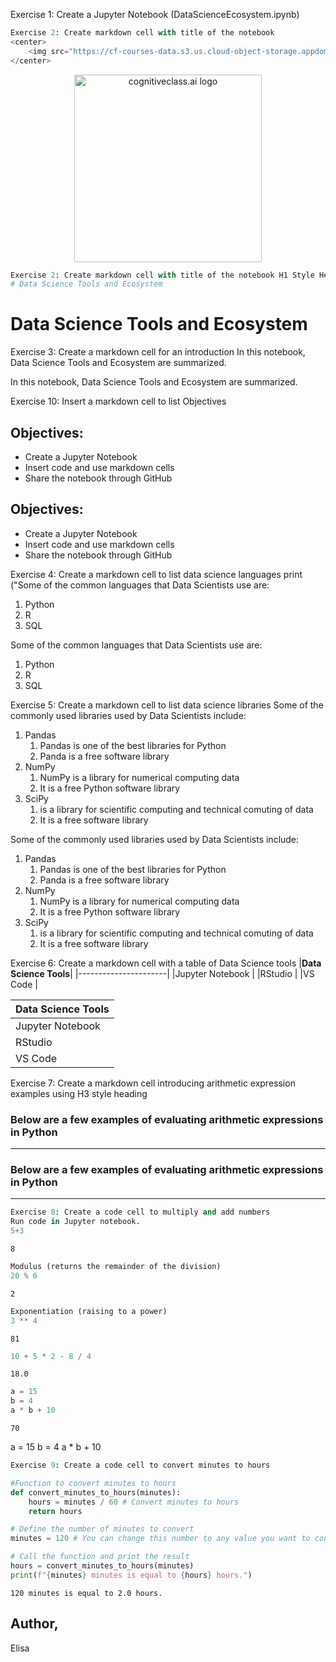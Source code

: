 Exercise 1: Create a Jupyter Notebook (DataScienceEcosystem.ipynb)


```python
Exercise 2: Create markdown cell with title of the notebook
<center>
    <img src="https://cf-courses-data.s3.us.cloud-object-storage.appdomain.cloud/IBMDeveloperSkillsNetwork-DS0105EN-SkillsNetwork/labs/Module2/images/SN_web_lightmode.png" width="300" alt="cognitiveclass.ai logo">
</center>
```

<center>
    <img src="https://cf-courses-data.s3.us.cloud-object-storage.appdomain.cloud/IBMDeveloperSkillsNetwork-DS0105EN-SkillsNetwork/labs/Module2/images/SN_web_lightmode.png" width="300" alt="cognitiveclass.ai logo">
</center>


```python
Exercise 2: Create markdown cell with title of the notebook H1 Style Heading
# Data Science Tools and Ecosystem
```

# Data Science Tools and Ecosystem

Exercise 3: Create a markdown cell for an introduction 
In this notebook, Data Science Tools and Ecosystem are summarized.

In this notebook, Data Science Tools and Ecosystem are summarized.

Exercise 10: Insert a markdown cell to list Objectives
## Objectives:

* Create a Jupyter Notebook
* Insert code and use markdown cells
* Share the notebook through GitHub 

## Objectives:

* Create a Jupyter Notebook
* Insert code and use markdown cells
* Share the notebook through GitHub 

Exercise 4: Create a markdown cell to list data science languages
print ("Some of the common languages that Data Scientists use are: 
1. Python
2. R
3. SQL

Some of the common languages that Data Scientists use are: 
1. Python
2. R
3. SQL

Exercise 5: Create a markdown cell to list data science libraries
Some of the commonly used libraries used by Data Scientists include:
1. Pandas
   1. Pandas is one of the best libraries for Python
   2. Panda is a free software library
2. NumPy
   1. NumPy is a library for numerical computing data
   2. It is a free Python software library
3. SciPy
   1. is a library for scientific computing and technical comuting of data
   2. It is a free software library

Some of the commonly used libraries used by Data Scientists include:
1. Pandas
   1. Pandas is one of the best libraries for Python
   2. Panda is a free software library
2. NumPy
   1. NumPy is a library for numerical computing data
   2. It is a free Python software library
3. SciPy
   1. is a library for scientific computing and technical comuting of data
   2. It is a free software library


Exercise 6: Create a markdown cell with a table of Data Science tools
|**Data Science Tools**|
|----------------------|
|Jupyter Notebook      |
|RStudio               |
|VS Code               |


|**Data Science Tools**|
|----------------------|
|Jupyter Notebook      |
|RStudio               |
|VS Code               |


Exercise 7: Create a markdown cell introducing arithmetic expression examples using H3 style heading
### Below are a few examples of evaluating arithmetic expressions in Python
-----------------

### Below are a few examples of evaluating arithmetic expressions in Python
-----------------


```python
Exercise 8: Create a code cell to multiply and add numbers
Run code in Jupyter notebook.
5+3

```




    8




```python
Modulus (returns the remainder of the division)
20 % 6
```




    2




```python
Exponentiation (raising to a power)
3 ** 4
```




    81




```python
10 + 5 * 2 - 8 / 4 
```




    18.0




```python
a = 15
b = 4
a * b + 10 
```




    70



a = 15
b = 4
a * b + 10 


```python
Exercise 9: Create a code cell to convert minutes to hours

#Function to convert minutes to hours
def convert_minutes_to_hours(minutes):
    hours = minutes / 60 # Convert minutes to hours
    return hours

# Define the number of minutes to convert
minutes = 120 # You can change this number to any value you want to convert

# Call the function and print the result
hours = convert_minutes_to_hours(minutes)
print(f"{minutes} minutes is equal to {hours} hours.") 
```

    120 minutes is equal to 2.0 hours.


## Author, 
Elisa 
